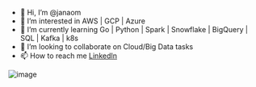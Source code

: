 - 👋 Hi, I’m @janaom
- 👀 I’m interested in AWS | GCP | Azure
- 🌱 I’m currently learning Go | Python | Spark | Snowflake | BigQuery | SQL | Kafka | k8s
- 💞️ I’m looking to collaborate on Cloud/Big Data tasks
- 📫 How to reach me [LinkedIn](https://www.linkedin.com/in/jana-polianskaja/)

![image](https://user-images.githubusercontent.com/83917694/198878487-ab8f1965-8f33-4cea-8667-21c511bb8ba0.png)


<!---
janaom/janaom is a ✨ special ✨ repository because its `README.md` (this file) appears on your GitHub profile.
You can click the Preview link to take a look at your changes.
--->
